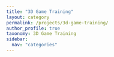 ```yaml
---
title: "3D Game Training"
layout: category
permalink: /projects/3d-game-training/
author_profile: true
taxonomy: 3D Game Training
sidebar:
  nav: "categories"
---
```

